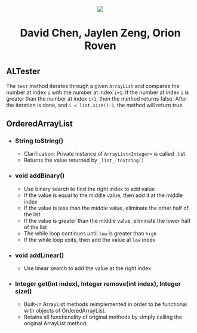 <p align="center">
  <img src="https://cdn.discordapp.com/attachments/878465038346747935/919278794643210291/Team_Incredibly_Cohesive.png" />
</p>

<div align="center">
  <h1> David Chen, Jaylen Zeng, Orion Roven <h1>
</div>

## ALTester
The `test` method iterates through a given `ArrayList` and compares the number at index `i` with the number at index `i+1`. If the number at index `i` is greater than the number at index `i+1`, then the method returns false. After the iteration is done, and `i < list.size()-1`, the method will return true.

## OrderedArrayList
 * ### String toString()
    * Clarification: Private instance of `ArrayList<Integer>` is called _list
    * Returns the value returned by `_list_.toString()`
 * ### void addBinary()
    * Use binary search to find the right index to add value
    * If the value is equal to the middle value, then add it at the middle index
    * If the value is less than the middle value, eliminate the other half of the list
    * If the value is greater than the middle value, eliminate the lower half of the list
    * The while loop continues until `low` is greater than `high`
    * If the while loop exits, then add the value at `low` index
 * ### void addLinear()
    * Use linear search to add the value at the right index
 * ### Integer get(int index), Integer remove(int index), Integer size()
    * Built-in ArrayList methods reimplemented in order to be functional with objects of OrderedArrayList.
    * Retains all functionality of original methods by simply calling the original ArrayList method.
